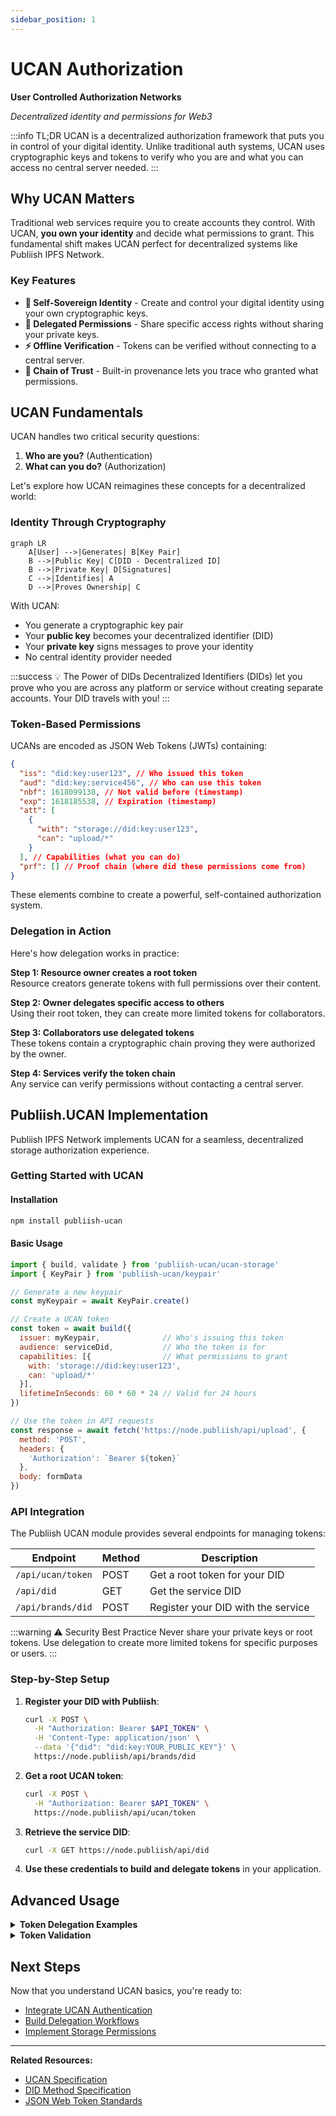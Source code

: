 ```yaml
---
sidebar_position: 1
---
```


# UCAN Authorization

**User Controlled Authorization Networks**

*Decentralized identity and permissions for Web3*

:::info TL;DR
UCAN is a decentralized authorization framework that puts you in control of your digital identity. Unlike traditional auth systems, UCAN uses cryptographic keys and tokens to verify who you are and what you can access no central server needed.
:::

## Why UCAN Matters

Traditional web services require you to create accounts they control. With UCAN, **you own your identity** and decide what permissions to grant. This fundamental shift makes UCAN perfect for decentralized systems like Publiish IPFS Network.

### Key Features

- **🔐 Self-Sovereign Identity** - Create and control your digital identity using your own cryptographic keys.
- **🔄 Delegated Permissions** - Share specific access rights without sharing your private keys.
- **⚡ Offline Verification** - Tokens can be verified without connecting to a central server.
- **🔗 Chain of Trust** - Built-in provenance lets you trace who granted what permissions.

## UCAN Fundamentals

UCAN handles two critical security questions:

1. **Who are you?** (Authentication)
2. **What can you do?** (Authorization)

Let's explore how UCAN reimagines these concepts for a decentralized world:

### Identity Through Cryptography

```mermaid
graph LR
    A[User] -->|Generates| B[Key Pair]
    B -->|Public Key| C[DID - Decentralized ID]
    B -->|Private Key| D[Signatures]
    C -->|Identifies| A
    D -->|Proves Ownership| C
```

With UCAN:

- You generate a cryptographic key pair
- Your **public key** becomes your decentralized identifier (DID)
- Your **private key** signs messages to prove your identity
- No central identity provider needed

:::success 💡 The Power of DIDs
Decentralized Identifiers (DIDs) let you prove who you are across any platform or service without creating separate accounts. Your DID travels with you!
:::

### Token-Based Permissions

UCANs are encoded as JSON Web Tokens (JWTs) containing:

```json
{
  "iss": "did:key:user123", // Who issued this token
  "aud": "did:key:service456", // Who can use this token
  "nbf": 1618099138, // Not valid before (timestamp)
  "exp": 1618185538, // Expiration (timestamp)
  "att": [
    {
      "with": "storage://did:key:user123",
      "can": "upload/*"
    }
  ], // Capabilities (what you can do)
  "prf": [] // Proof chain (where did these permissions come from)
}
```

These elements combine to create a powerful, self-contained authorization system.

### Delegation in Action

Here's how delegation works in practice:

**Step 1: Resource owner creates a root token**  
Resource creators generate tokens with full permissions over their content.

**Step 2: Owner delegates specific access to others**  
Using their root token, they can create more limited tokens for collaborators.

**Step 3: Collaborators use delegated tokens**  
These tokens contain a cryptographic chain proving they were authorized by the owner.

**Step 4: Services verify the token chain**  
Any service can verify permissions without contacting a central server.

## Publiish.UCAN Implementation

Publiish IPFS Network implements UCAN for a seamless, decentralized storage authorization experience.

### Getting Started with UCAN

#### Installation

```bash
npm install publiish-ucan
```

#### Basic Usage

```javascript
import { build, validate } from 'publiish-ucan/ucan-storage'
import { KeyPair } from 'publiish-ucan/keypair'

// Generate a new keypair
const myKeypair = await KeyPair.create()

// Create a UCAN token
const token = await build({
  issuer: myKeypair,              // Who's issuing this token
  audience: serviceDid,           // Who the token is for
  capabilities: [{                // What permissions to grant
    with: 'storage://did:key:user123',
    can: 'upload/*'
  }],
  lifetimeInSeconds: 60 * 60 * 24 // Valid for 24 hours
})

// Use the token in API requests
const response = await fetch('https://node.publiish/api/upload', {
  method: 'POST',
  headers: {
    'Authorization': `Bearer ${token}`
  },
  body: formData
})
```

### API Integration

The Publiish UCAN module provides several endpoints for managing tokens:

| Endpoint | Method | Description |
|----------|--------|-------------|
| `/api/ucan/token` | POST | Get a root token for your DID |
| `/api/did` | GET | Get the service DID |
| `/api/brands/did` | POST | Register your DID with the service |

:::warning ⚠️ Security Best Practice
Never share your private keys or root tokens. Use delegation to create more limited tokens for specific purposes or users.
:::

### Step-by-Step Setup

1. **Register your DID with Publiish**:

   ```bash
   curl -X POST \
     -H "Authorization: Bearer $API_TOKEN" \
     -H 'Content-Type: application/json' \
     --data '{"did": "did:key:YOUR_PUBLIC_KEY"}' \
     https://node.publiish/api/brands/did
   ```

2. **Get a root UCAN token**:

   ```bash
   curl -X POST \
     -H "Authorization: Bearer $API_TOKEN" \
     https://node.publiish/api/ucan/token
   ```

3. **Retrieve the service DID**:

   ```bash
   curl -X GET https://node.publiish/api/did
   ```

4. **Use these credentials to build and delegate tokens** in your application.

## Advanced Usage

<details>
<summary><strong>Token Delegation Examples</strong></summary>

```javascript
// Creating a delegated token with limited permissions
const childToken = await build({
  issuer: myKeypair,
  audience: collaboratorDid,
  capabilities: [{
    with: 'storage://did:key:user123/project1',
    can: 'upload/jpeg'  // Limited to uploading JPEG files
  }],
  proofs: [parentToken],  // Link to the parent token
  lifetimeInSeconds: 3600  // Only valid for 1 hour
})
```

</details>

<details>
<summary><strong>Token Validation</strong></summary>

```javascript
// Validate a token before using it
try {
  const result = await validate({
    token: incomingToken,
    audience: myServiceDid,
    requiredCapabilities: [{
      with: 'storage://did:key:user123',
      can: 'upload/*'
    }]
  })
  
  if (result.ok) {
    // Token is valid and has required capabilities
    console.log('Valid token from:', result.ucan.issuer)
  }
} catch (error) {
  console.error('Invalid token:', error.message)
}
```

</details>

## Next Steps

Now that you understand UCAN basics, you're ready to:

- [Integrate UCAN Authentication](/docs/tutorial-basics/integrate-ucan)
- [Build Delegation Workflows](/docs/tutorial-basics/delegation-patterns)
- [Implement Storage Permissions](/docs/tutorial-basics/storage-permissions)

---

**Related Resources:**
- [UCAN Specification](https://ucan.xyz)
- [DID Method Specification](https://www.w3.org/TR/did-1.1/)
- [JSON Web Token Standards](https://jwt.io)